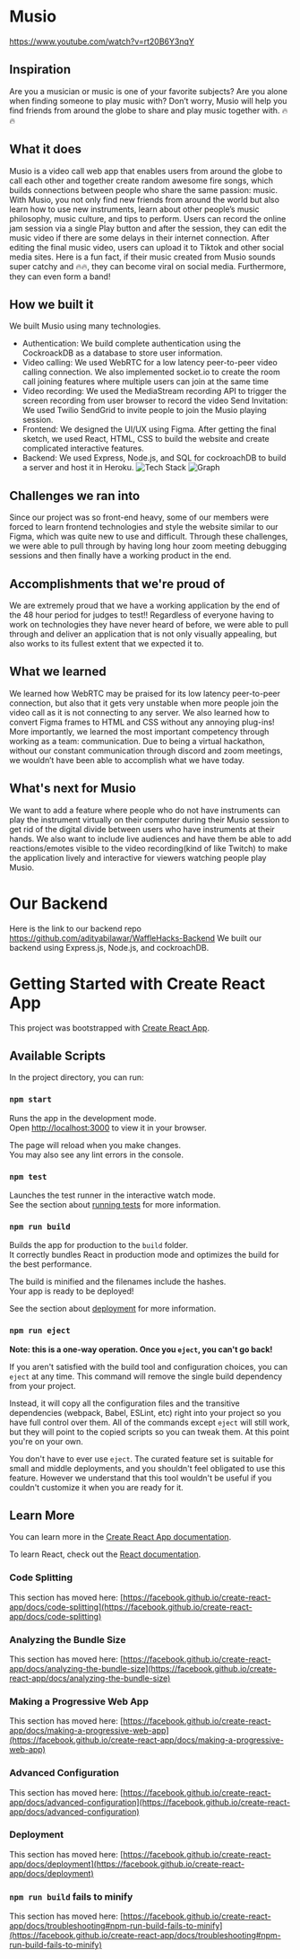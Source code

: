 # Musio

https://www.youtube.com/watch?v=rt20B6Y3nqY

## Inspiration
Are you a musician or music is one of your favorite subjects? Are you alone when finding someone to play music with? Don’t worry, Musio will help you find friends from around the globe to share and play music together with. 🔥🔥

## What it does
Musio is a video call web app that enables users from around the globe to call each other and together create random awesome fire songs, which builds connections between people who share the same passion: music. With Musio, you not only find new friends from around the world but also learn how to use new instruments, learn about other people’s music philosophy, music culture, and tips to perform. Users can record the online jam session via a single Play button and after the session, they can edit the music video if there are some delays in their internet connection. After editing the final music video, users can upload it to Tiktok and other social media sites. Here is a fun fact, if their music created from Musio sounds super catchy and 🔥🔥, they can become viral on social media. Furthermore, they can even form a band!
## How we built it
We built Musio using many technologies. 
- Authentication: We build complete authentication using the CockroackDB as a database to store user information. 
- Video calling: We used WebRTC for a low latency peer-to-peer video calling connection. We also implemented socket.io to create the room call joining features where multiple users can join at the same time 
- Video recording: We used the MediaStream recording API to trigger the screen recording from user browser to record the video
Send Invitation: We used Twilio SendGrid to invite people to join the Musio playing session.
- Frontend: We designed the UI/UX using Figma. After getting the final sketch, we used React, HTML, CSS to build the website and create complicated interactive features. 
- Backend: We used Express, Node.js, and SQL for cockroachDB to build a server and host it in Heroku.
![Tech Stack](https://media.discordapp.net/attachments/987884033381896203/988093722145226762/graph.png)
![Graph](https://cdn.discordapp.com/attachments/987884033381896203/988093722459770880/tech-stack.PNG)

## Challenges we ran into
Since our project was so front-end heavy, some of our members were forced to learn frontend technologies and style the website similar to our Figma, which was quite new to use and difficult. Through these challenges, we were able to pull through by having long hour zoom meeting debugging sessions and then finally have a working product in the end.

## Accomplishments that we're proud of
We are extremely proud that we have a working application by the end of the 48 hour period for judges to test!! Regardless of everyone having to work on technologies they have never heard of before, we were able to pull through and deliver an application that is not only visually appealing, but also works to its fullest extent that we expected it to.

## What we learned
We learned how WebRTC may be praised for its low latency peer-to-peer connection, but also that it gets very unstable when more people join the video call as it is not connecting to any server. We also learned how to convert Figma frames to HTML and CSS without any annoying plug-ins! More importantly, we learned the most important competency through working as a team: communication. Due to being a virtual hackathon, without our constant communication through discord and zoom meetings, we wouldn’t have been able to accomplish what we have today. 

## What's next for Musio
We want to add a feature where people who do not have instruments can play the instrument virtually on their computer during their Musio session to get rid of the digital divide between users who have instruments at their hands. We also want to include live audiences and have them be able to add reactions/emotes visible to the video recording(kind of like Twitch) to make the application lively and interactive for viewers watching people play Musio.

# Our Backend
Here is the link to our backend repo https://github.com/adityabilawar/WaffleHacks-Backend 
We built our backend using Express.js, Node.js, and cockroachDB.

# Getting Started with Create React App

This project was bootstrapped with [Create React App](https://github.com/facebook/create-react-app).

## Available Scripts

In the project directory, you can run:

### `npm start`

Runs the app in the development mode.\
Open [http://localhost:3000](http://localhost:3000) to view it in your browser.

The page will reload when you make changes.\
You may also see any lint errors in the console.

### `npm test`

Launches the test runner in the interactive watch mode.\
See the section about [running tests](https://facebook.github.io/create-react-app/docs/running-tests) for more information.

### `npm run build`

Builds the app for production to the `build` folder.\
It correctly bundles React in production mode and optimizes the build for the best performance.

The build is minified and the filenames include the hashes.\
Your app is ready to be deployed!

See the section about [deployment](https://facebook.github.io/create-react-app/docs/deployment) for more information.

### `npm run eject`

**Note: this is a one-way operation. Once you `eject`, you can't go back!**

If you aren't satisfied with the build tool and configuration choices, you can `eject` at any time. This command will remove the single build dependency from your project.

Instead, it will copy all the configuration files and the transitive dependencies (webpack, Babel, ESLint, etc) right into your project so you have full control over them. All of the commands except `eject` will still work, but they will point to the copied scripts so you can tweak them. At this point you're on your own.

You don't have to ever use `eject`. The curated feature set is suitable for small and middle deployments, and you shouldn't feel obligated to use this feature. However we understand that this tool wouldn't be useful if you couldn't customize it when you are ready for it.

## Learn More

You can learn more in the [Create React App documentation](https://facebook.github.io/create-react-app/docs/getting-started).

To learn React, check out the [React documentation](https://reactjs.org/).

### Code Splitting

This section has moved here: [https://facebook.github.io/create-react-app/docs/code-splitting](https://facebook.github.io/create-react-app/docs/code-splitting)

### Analyzing the Bundle Size

This section has moved here: [https://facebook.github.io/create-react-app/docs/analyzing-the-bundle-size](https://facebook.github.io/create-react-app/docs/analyzing-the-bundle-size)

### Making a Progressive Web App

This section has moved here: [https://facebook.github.io/create-react-app/docs/making-a-progressive-web-app](https://facebook.github.io/create-react-app/docs/making-a-progressive-web-app)

### Advanced Configuration

This section has moved here: [https://facebook.github.io/create-react-app/docs/advanced-configuration](https://facebook.github.io/create-react-app/docs/advanced-configuration)

### Deployment

This section has moved here: [https://facebook.github.io/create-react-app/docs/deployment](https://facebook.github.io/create-react-app/docs/deployment)

### `npm run build` fails to minify

This section has moved here: [https://facebook.github.io/create-react-app/docs/troubleshooting#npm-run-build-fails-to-minify](https://facebook.github.io/create-react-app/docs/troubleshooting#npm-run-build-fails-to-minify)
